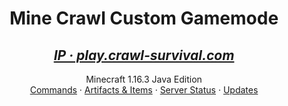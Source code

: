 <p align="center">
  <h1 align="center">Mine Crawl Custom Gamemode</h1>
  <a href="https://crawl-survival.com">
  <h2 align="center"><em>IP · play.crawl-survival.com</em></h2>
  </a>
  <p align="center">
    Minecraft 1.16.3 Java Edition
    <br>
    <a href="#hero-commands">Commands</a>
     ·
    <a href="#craftable-items">Artifacts & Items</a>
     ·
    <a href="#server-status">Server Status</a>
     ·
    <a href="#server-updates">Updates</a>
  </p>
</p>
